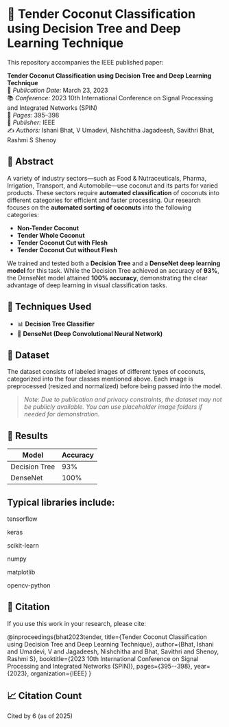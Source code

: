 # 🥥 Tender Coconut Classification using Decision Tree and Deep Learning Technique

This repository accompanies the IEEE published paper:

**Tender Coconut Classification using Decision Tree and Deep Learning Technique**  
📅 *Publication Date:* March 23, 2023  
📚 *Conference:* 2023 10th International Conference on Signal Processing and Integrated Networks (SPIN)  
📄 *Pages:* 395–398  
🏢 *Publisher:* IEEE  
✍️ *Authors:* Ishani Bhat, V Umadevi, Nishchitha Jagadeesh, Savithri Bhat, Rashmi S Shenoy

## 📝 Abstract

A variety of industry sectors—such as Food & Nutraceuticals, Pharma, Irrigation, Transport, and Automobile—use coconut and its parts for varied products. These sectors require **automated classification** of coconuts into different categories for efficient and faster processing. Our research focuses on the **automated sorting of coconuts** into the following categories:

- **Non-Tender Coconut**
- **Tender Whole Coconut**
- **Tender Coconut Cut with Flesh**
- **Tender Coconut Cut without Flesh**

We trained and tested both a **Decision Tree** and a **DenseNet deep learning model** for this task. While the Decision Tree achieved an accuracy of **93%**, the DenseNet model attained **100% accuracy**, demonstrating the clear advantage of deep learning in visual classification tasks.

## 🧠 Techniques Used

- 📊 **Decision Tree Classifier**
- 🤖 **DenseNet (Deep Convolutional Neural Network)**

## 📁 Dataset

The dataset consists of labeled images of different types of coconuts, categorized into the four classes mentioned above. Each image is preprocessed (resized and normalized) before being passed into the model.

> *Note: Due to publication and privacy constraints, the dataset may not be publicly available. You can use placeholder image folders if needed for demonstration.*

## 🧪 Results

| Model           | Accuracy |
|----------------|----------|
| Decision Tree  | 93%      |
| DenseNet       | 100%     |

## Typical libraries include:

tensorflow

keras

scikit-learn

numpy

matplotlib

opencv-python


## 📌 Citation
If you use this work in your research, please cite:

@inproceedings{bhat2023tender,
  title={Tender Coconut Classification using Decision Tree and Deep Learning Technique},
  author={Bhat, Ishani and Umadevi, V and Jagadeesh, Nishchitha and Bhat, Savithri and Shenoy, Rashmi S},
  booktitle={2023 10th International Conference on Signal Processing and Integrated Networks (SPIN)},
  pages={395--398},
  year={2023},
  organization={IEEE}
}
## 📈 Citation Count
Cited by 6 (as of 2025)
